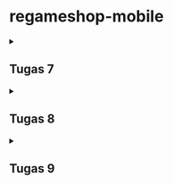 # regameshop-mobile

<details><summary><h2>Tugas 7</h2></summary>

### Membuat sebuah program Flutter baru dengan tema E-Commerce yang sesuai dengan tugas-tugas sebelumnya.
Generate proyek Flutter baru pada terminal dengan nama RegameshopLite
```flutter create RegameshopLite```

Pada RegameshopLite ubah main.dart menjadi berikut

```dart
import 'package:flutter/material.dart';
import 'package:regameshoplite/menu.dart';

void main() {
  runApp(const MyApp());
}

class MyApp extends StatelessWidget {
  const MyApp({super.key});

  // This widget is the root of your application.
  @override
  Widget build(BuildContext context) {
    return MaterialApp(
      title: 'Flutter Demo',
      theme: ThemeData(
        // This is the theme of your application.
        //
        // TRY THIS: Try running your application with "flutter run". You'll see
        // the application has a purple toolbar. Then, without quitting the app,
        // try changing the seedColor in the colorScheme below to Colors.green
        // and then invoke "hot reload" (save your changes or press the "hot
        // reload" button in a Flutter-supported IDE, or press "r" if you used
        // the command line to start the app).
        //
        // Notice that the counter didn't reset back to zero; the application
        // state is not lost during the reload. To reset the state, use hot
        // restart instead.
        //
        // This works for code too, not just values: Most code changes can be
        // tested with just a hot reload.
        colorScheme: ColorScheme.fromSwatch(
          primarySwatch: Colors.deepPurple,
        ).copyWith(secondary: Colors.deepPurple[400]),
        useMaterial3: true,
      ),
      home: MyHomePage(),
    );
  }
}

```

Lalu buatlah file baru bernama menu.dart dan isi dengan kode berikut

```dart
import 'package:flutter/material.dart';

class MyHomePage extends StatelessWidget {
  final String npm = '2306245005'; // NPM
  final String name = 'Bastian Adiputra Siregar'; // Nama
  final String className = 'PBP D'; // Kelas
  MyHomePage({super.key});

  final List<ItemHomepage> items = [
    ItemHomepage("Lihat Produk", Icons.shopping_cart, Colors.red),
    ItemHomepage("Tambah Produk", Icons.add, Colors.green),
    ItemHomepage("Logout", Icons.logout, Colors.blue),
  ];

  @override
  Widget build(BuildContext context) {
    return Scaffold(
      appBar: AppBar(
        title: const Text(
          'RegameshopLite',
          style: TextStyle(
            color: Colors.white,
            fontWeight: FontWeight.bold,
          ),
        ),
        backgroundColor: Theme.of(context).colorScheme.primary,
      ),
      body: Padding(
        padding: const EdgeInsets.all(16.0),
        child: Column(
          crossAxisAlignment: CrossAxisAlignment.center,
          children: [
            Row(
              mainAxisAlignment: MainAxisAlignment.spaceEvenly,
              children: [
                InfoCard(title: 'NPM', content: npm),
                InfoCard(title: 'Name', content: name),
                InfoCard(title: 'Class', content: className),
              ],
            ),
            const SizedBox(height: 16.0),
            Center(
              child: Column(
                children: [
                  const Padding(
                    padding: EdgeInsets.only(top: 16.0),
                    child: Text(
                      'Welcome to RegameshopLite',
                      style: TextStyle(
                        fontWeight: FontWeight.bold,
                        fontSize: 18.0,
                      ),
                    ),
                  ),
                  GridView.count(
                    primary: true,
                    padding: const EdgeInsets.all(20),
                    crossAxisSpacing: 10,
                    mainAxisSpacing: 10,
                    crossAxisCount: 3,
                    shrinkWrap: true,
                    children: items.map((ItemHomepage item) {
                      return ItemCard(item);
                    }).toList(),
                  ),
                ],
              ),
            ),
          ],
        ),
      ),
    );
  }
}

class InfoCard extends StatelessWidget {
  final String title;
  final String content;

  const InfoCard({super.key, required this.title, required this.content});

  @override
  Widget build(BuildContext context) {
    return Card(
      elevation: 2.0,
      child: Container(
        width: MediaQuery.of(context).size.width / 3.5,
        padding: const EdgeInsets.all(16.0),
        child: Column(
          children: [
            Text(
              title,
              style: const TextStyle(fontWeight: FontWeight.bold),
            ),
            const SizedBox(height: 8.0),
            Text(content),
          ],
        ),
      ),
    );
  }
}

class ItemHomepage {
  final String name;
  final IconData icon;
  final Color color;

  ItemHomepage(this.name, this.icon, this.color);
}

class ItemCard extends StatelessWidget {
  final ItemHomepage item;

  const ItemCard(this.item, {super.key});

  @override
  Widget build(BuildContext context) {
    return Material(
      color: item.color,
      borderRadius: BorderRadius.circular(12),
      child: InkWell(
        onTap: () {
          ScaffoldMessenger.of(context)
            ..hideCurrentSnackBar()
            ..showSnackBar(
              SnackBar(content: Text("Kamu telah menekan tombol ${item.name}!"))
            );
        },
        child: Container(
          padding: const EdgeInsets.all(8),
          child: Center(
            child: Column(
              mainAxisAlignment: MainAxisAlignment.center,
              children: [
                Icon(
                  item.icon,
                  color: Colors.white,
                  size: 30.0,
                ),
                const Padding(padding: EdgeInsets.all(3)),
                Text(
                  item.name,
                  textAlign: TextAlign.center,
                  style: const TextStyle(color: Colors.white),
                ),
              ],
            ),
          ),
        ),
      ),
    );
  }
}
```

Unutk menjalankan flutter dilokal chrome tulislah code berikut dalam terminal
```
flutter run -d chrome
```

Lalukakn git init dan git remote add origin

### Jelaskan apa yang dimaksud dengan stateless widget dan stateful widget, dan jelaskan perbedaan dari keduanya.

## Stateful Widget
Stateful Widget adalah widget yang memiliki state atau keadaan yang dapat berubah-ubah seiring waktu. Stateful Widget cocok untuk menampilkan elemen UI yang dinamis, yang mungkin berubah berdasarkan interaksi pengguna atau kejadian tertentu dalam aplikasi.

## Stateless Widget
Stateless Widget adalah widget yang tidak memiliki state (keadaan) yang dapat berubah setelah widget tersebut pertama kali dibuat. Stateless Widget bersifat immutable—artinya, setelah widget ini dibuat, nilai dan tampilannya tidak akan berubah.

Secara singkat, gunakan Stateless Widget untuk UI yang tidak berubah, dan Stateful Widget untuk UI yang perlu merespons interaksi atau perubahan data.

### Sebutkan widget apa saja yang kamu gunakan pada proyek ini dan jelaskan fungsinya.

* Scaffold: Menyediakan struktur utama halaman aplikasi, termasuk bar atas, konten body, dan tombol aksi.
* AppBar: Menampilkan bar judul di bagian atas halaman, di sini menampilkan "RegameshopLite."
* Padding: Memberikan ruang di sekitar widget untuk tata letak yang lebih nyaman.
* Column: Menata widget secara vertikal dalam sebuah kolom.
* Row: Menata widget secara horizontal dalam satu baris.
* InfoCard (Widget Kustom): Menampilkan informasi seperti NPM, Nama, dan Kelas dalam sebuah kartu yang diatur.
* Card: Membuat kartu dengan efek bayangan untuk tampilan yang lebih rapi.
* Text: Menampilkan teks seperti judul, nama, atau deskripsi.
* GridView.count: Menyusun widget dalam bentuk grid dengan jumlah kolom yang ditentukan.
* ItemCard (Widget Kustom): Menampilkan ikon dan nama item dalam kartu di grid.
* Material: Memberikan efek desain material pada elemen, seperti warna latar dan efek sentuhan.
* InkWell: Menambahkan efek sentuhan (ripple effect) ketika widget ditekan.
* Icon: Menampilkan ikon dari pustaka ikon Flutter.
* SnackBar: Menampilkan pesan sementara di bagian bawah layar sebagai notifikasi.
* ScaffoldMessenger: Digunakan untuk menampilkan SnackBar atau pesan dalam konteks Scaffold.

### Apa fungsi dari setState()? Jelaskan variabel apa saja yang dapat terdampak dengan fungsi tersebut.

Fungsi setState() digunakan pada widget yang stateful untuk memperbarui tampilan saat ada perubahan data. Ketika setState() dipanggil, Flutter akan menandai bagian tertentu dari widget tree yang perlu dirender ulang, kemudian memperbarui UI sesuai dengan nilai terbaru.

Hanya variabel yang terkait dengan data dinamis dalam sebuah stateful widget yang akan terdampak ketika setState() dipanggil. Variabel ini biasanya dideklarasikan dalam State dari widget tersebut

### Jelaskan perbedaan antara const dengan final.

## fonst
* const digunakan untuk nilai yang tetap konstan pada waktu kompilasi. Ini berarti nilai tersebut harus sudah diketahui dan tetap saat aplikasi dikompilasi.
* const tidak dapat berubah, dan biasanya digunakan untuk objek yang tidak akan pernah berubah.
* Dengan const, Flutter bisa mengoptimalkan kinerja dengan menghindari alokasi ulang objek dalam UI, karena objek-objek ini tidak akan berubah sepanjang waktu.

## final
* final digunakan untuk variabel yang nilainya hanya dapat ditetapkan satu kali, tetapi nilainya mungkin hanya diketahui pada waktu runtime, bukan kompilasi.
* final bisa digunakan untuk objek atau variabel yang nilainya belum tentu diketahui sebelum aplikasi berjalan.
* Meskipun nilainya tidak dapat diubah setelah ditetapkan, final tidak memerlukan nilai yang sudah diketahui pada waktu kompilasi.

</details>

<details><summary><h2>Tugas 8</h2></summary>

### Apa kegunaan const di Flutter? Jelaskan apa keuntungan ketika menggunakan const pada kode Flutter. Kapan sebaiknya kita menggunakan const, dan kapan sebaiknya tidak digunakan?
Di Flutter, const digunakan untuk membuat widget atau nilai yang tidak akan berubah. Dengan menggunakan const, Flutter bisa lebih efisien karena widget tersebut hanya akan dibuat sekali dan bisa digunakan ulang tanpa membuat objek baru setiap kali aplikasi di-rebuild.

### Jelaskan dan bandingkan penggunaan Column dan Row pada Flutter. Berikan contoh implementasi dari masing-masing layout widget ini!
Di Flutter, Column dan Row adalah widget untuk menyusun elemen secara berurutan: Column menyusun elemen dari atas ke bawah (vertikal), sedangkan Row menyusun elemen dari kiri ke kanan (horizontal). Keduanya memiliki properti seperti mainAxisAlignment untuk mengatur posisi elemen di arah utama (vertikal pada Column dan horizontal pada Row) serta crossAxisAlignment untuk posisi elemen di arah lain. Column biasanya digunakan untuk menampilkan item seperti daftar atau paragraf yang perlu tampil secara vertikal, sementara Row cocok untuk elemen yang sejajar di satu baris seperti ikon atau tombol. 

Contoh Column
```
Column(
  mainAxisAlignment: MainAxisAlignment.center,
  crossAxisAlignment: CrossAxisAlignment.start,
  children: [
    Text("Item 1"),
    Text("Item 2"),
    Text("Item 3"),
  ],
)
```

```
Contoh Row
Row(
  mainAxisAlignment: MainAxisAlignment.spaceAround,
  crossAxisAlignment: CrossAxisAlignment.center,
  children: [
    Icon(Icons.home),
    Icon(Icons.star),
    Icon(Icons.settings),
  ],
)
```

### Sebutkan apa saja elemen input yang kamu gunakan pada halaman form yang kamu buat pada tugas kali ini. Apakah terdapat elemen input Flutter lain yang tidak kamu gunakan pada tugas ini? Jelaskan!
saya menggunakan beberapa elemen input utama dari Flutter, yaitu TextFormField untuk memasukkan data seperti nama produk (_name), deskripsi produk (_description), dan jumlah produk (_amount).

### Bagaimana cara kamu mengatur tema (theme) dalam aplikasi Flutter agar aplikasi yang dibuat konsisten? Apakah kamu mengimplementasikan tema pada aplikasi yang kamu buat?
Dalam aplikasi Flutter, tema diatur dengan menggunakan properti theme pada widget MaterialApp. Untuk menciptakan konsistensi tampilan, kita bisa mendefinisikan warna utama, skema warna, serta gaya teks (seperti font dan ukuran) di dalam ThemeData. Dengan begitu, elemen-elemen di aplikasi akan mengikuti aturan yang sama, sehingga tampilannya menjadi konsisten di seluruh aplikasi.

###  Bagaimana cara kamu menangani navigasi dalam aplikasi dengan banyak halaman pada Flutter?
Dalam Flutter, navigasi antar halaman diatur menggunakan Navigator, yang memungkinkan kita untuk berpindah antar layar (atau widget halaman) menggunakan metode seperti push, pop, dan pushReplacement. Untuk aplikasi dengan banyak halaman, setiap kali kita ingin membuka halaman baru, kita dapat menggunakan Navigator.push untuk menambah halaman ke tumpukan (stack) navigasi, sehingga halaman sebelumnya tetap ada di latar belakang. Sebaliknya, Navigator.pop digunakan untuk kembali ke halaman sebelumnya dengan menghapus halaman terkini dari tumpukan.

</details>

<details><summary><h2>Tugas 9</h2></summary>

### Jelaskan bagaimana cara kamu mengimplementasikan checklist di atas secara step-by-step! (bukan hanya sekadar mengikuti tutorial).

Jalankan perintah pip install django-cors-headers

ambahkan corsheaders ke INSTALLED_APPS pada main project settings.py aplikasi Django kamu.

Tambahkan corsheaders.middleware.CorsMiddleware ke MIDDLEWARE pada main project settings.py aplikasi Django kamu.

Tambahkan beberapa variabel berikut ini pada main project settings.py aplikasi Django kamu.

```CORS_ALLOW_ALL_ORIGINS = True
CORS_ALLOW_CREDENTIALS = True
CSRF_COOKIE_SECURE = True
SESSION_COOKIE_SECURE = True
CSRF_COOKIE_SAMESITE = 'None'
SESSION_COOKIE_SAMESITE = 'None'
```

Buatlah django-app bernama authentication pada project Django yang telah kamu buat sebelumnya.

Tambahkan authentication ke INSTALLED_APPS pada main project settings.py aplikasi Django kamu.

ubah authentication/views,py menjadi berikut

```py
from django.contrib.auth import authenticate, login as auth_login
from django.http import JsonResponse
from django.views.decorators.csrf import csrf_exempt
from django.contrib.auth.models import User
from django.contrib.auth import logout as auth_logout
import json

@csrf_exempt
def login(request):
    username = request.POST['username']
    password = request.POST['password']
    user = authenticate(username=username, password=password)
    if user is not None:
        if user.is_active:
            auth_login(request, user)
            # Status login sukses.
            return JsonResponse({
                "username": user.username,
                "status": True,
                "message": "Login sukses!"
                # Tambahkan data lainnya jika ingin mengirim data ke Flutter.
            }, status=200)
        else:
            return JsonResponse({
                "status": False,
                "message": "Login gagal, akun dinonaktifkan."
            }, status=401)

    else:
        return JsonResponse({
            "status": False,
            "message": "Login gagal, periksa kembali email atau kata sandi."
        }, status=401)

@csrf_exempt
def register(request):
    if request.method == 'POST':
        data = json.loads(request.body)
        username = data['username']
        password1 = data['password1']
        password2 = data['password2']

        # Check if the passwords match
        if password1 != password2:
            return JsonResponse({
                "status": False,
                "message": "Passwords do not match."
            }, status=400)
        
        # Check if the username is already taken
        if User.objects.filter(username=username).exists():
            return JsonResponse({
                "status": False,
                "message": "Username already exists."
            }, status=400)
        
        # Create the new user
        user = User.objects.create_user(username=username, password=password1)
        user.save()
        
        return JsonResponse({
            "username": user.username,
            "status": 'success',
            "message": "User created successfully!"
        }, status=200)
    
    else:
        return JsonResponse({
            "status": False,
            "message": "Invalid request method."
        }, status=400)

@csrf_exempt
def logout(request):
    username = request.user.username

    try:
        auth_logout(request)
        return JsonResponse({
            "username": username,
            "status": True,
            "message": "Logout berhasil!"
        }, status=200)
    except:
        return JsonResponse({
        "status": False,
        "message": "Logout gagal."
        }, status=401)
```
dan route dalam authentication/urls.py

ubah tambah view pada main/views.py
```py
@csrf_exempt
def create_product_flutter(request):
    if request.method == 'POST':

        data = json.loads(request.body)
        new_product = ProductEntry.objects.create(
            user=request.user,
            name=data["name"],
            description=data["description"],
            price=int(data["price"]),
            quantity=int(data["quantity"])
        )

        new_product.save()

        return JsonResponse({"status": "success"}, status=200)
    else:
        return JsonResponse({"status": "error"}, status=401)
```

pada regameshoplite buatlah folder baru 'lib/models' dan tambahkan file product_entry.dart lalu isi dengan kode berikut
```
// To parse this JSON data, do
//
//     final productEntry = productEntryFromJson(jsonString);

import 'dart:convert';

List<ProductEntry> productEntryFromJson(String str) => List<ProductEntry>.from(json.decode(str).map((x) => ProductEntry.fromJson(x)));

String productEntryToJson(List<ProductEntry> data) => json.encode(List<dynamic>.from(data.map((x) => x.toJson())));

class ProductEntry {
    String model;
    String pk;
    Fields fields;

    ProductEntry({
        required this.model,
        required this.pk,
        required this.fields,
    });

    factory ProductEntry.fromJson(Map<String, dynamic> json) => ProductEntry(
        model: json["model"],
        pk: json["pk"],
        fields: Fields.fromJson(json["fields"]),
    );

    Map<String, dynamic> toJson() => {
        "model": model,
        "pk": pk,
        "fields": fields.toJson(),
    };
}

class Fields {
    int user;
    String name;
    String description;
    int price;
    int quantity;

    Fields({
        required this.user,
        required this.name,
        required this.description,
        required this.price,
        required this.quantity,
    });

    factory Fields.fromJson(Map<String, dynamic> json) => Fields(
        user: json["user"],
        name: json["name"],
        description: json["description"],
        price: json["price"],
        quantity: json["quantity"],
    );

    Map<String, dynamic> toJson() => {
        "user": user,
        "name": name,
        "description": description,
        "price": price,
        "quantity": quantity,
    };
}
```

pada screens tambahkan register.dart, login.dart, list_productentry.dart dan detail_productentry.dart dan pada widget tambahkan product_card.dart lalu isi dengan kode berikut
register.dart 
```
import 'dart:convert';
import 'package:flutter/material.dart';
import 'package:regameshoplite/screens/login.dart';
import 'package:pbp_django_auth/pbp_django_auth.dart';
import 'package:provider/provider.dart';

class RegisterPage extends StatefulWidget {
  const RegisterPage({super.key});

  @override
  State<RegisterPage> createState() => _RegisterPageState();
}

class _RegisterPageState extends State<RegisterPage> {
  final _usernameController = TextEditingController();
  final _passwordController = TextEditingController();
  final _confirmPasswordController = TextEditingController();

  @override
  Widget build(BuildContext context) {
    final request = context.watch<CookieRequest>();
    return Scaffold(
      appBar: AppBar(
        title: const Text('Register'),
        leading: IconButton(
          icon: const Icon(Icons.arrow_back),
          onPressed: () {
            Navigator.pop(context);
          },
        ),
      ),
      body: Center(
        child: SingleChildScrollView(
          padding: const EdgeInsets.all(16.0),
          child: Card(
            elevation: 8,
            shape: RoundedRectangleBorder(
              borderRadius: BorderRadius.circular(12.0),
            ),
            child: Padding(
              padding: const EdgeInsets.all(20.0),
              child: Column(
                mainAxisSize: MainAxisSize.min,
                children: <Widget>[
                  const Text(
                    'Register',
                    style: TextStyle(
                      fontSize: 24.0,
                      fontWeight: FontWeight.bold,
                    ),
                  ),
                  const SizedBox(height: 30.0),
                  TextFormField(
                    controller: _usernameController,
                    decoration: const InputDecoration(
                      labelText: 'Username',
                      hintText: 'Enter your username',
                      border: OutlineInputBorder(
                        borderRadius: BorderRadius.all(Radius.circular(12.0)),
                      ),
                      contentPadding:
                          EdgeInsets.symmetric(horizontal: 12.0, vertical: 8.0),
                    ),
                    validator: (value) {
                      if (value == null || value.isEmpty) {
                        return 'Please enter your username';
                      }
                      return null;
                    },
                  ),
                  const SizedBox(height: 12.0),
                  TextFormField(
                    controller: _passwordController,
                    decoration: const InputDecoration(
                      labelText: 'Password',
                      hintText: 'Enter your password',
                      border: OutlineInputBorder(
                        borderRadius: BorderRadius.all(Radius.circular(12.0)),
                      ),
                      contentPadding:
                          EdgeInsets.symmetric(horizontal: 12.0, vertical: 8.0),
                    ),
                    obscureText: true,
                    validator: (value) {
                      if (value == null || value.isEmpty) {
                        return 'Please enter your password';
                      }
                      return null;
                    },
                  ),
                  const SizedBox(height: 12.0),
                  TextFormField(
                    controller: _confirmPasswordController,
                    decoration: const InputDecoration(
                      labelText: 'Confirm Password',
                      hintText: 'Confirm your password',
                      border: OutlineInputBorder(
                        borderRadius: BorderRadius.all(Radius.circular(12.0)),
                      ),
                      contentPadding:
                          EdgeInsets.symmetric(horizontal: 12.0, vertical: 8.0),
                    ),
                    obscureText: true,
                    validator: (value) {
                      if (value == null || value.isEmpty) {
                        return 'Please confirm your password';
                      }
                      return null;
                    },
                  ),
                  const SizedBox(height: 24.0),
                  ElevatedButton(
                    onPressed: () async {
                      String username = _usernameController.text;
                      String password1 = _passwordController.text;
                      String password2 = _confirmPasswordController.text;

                      // Cek kredensial
                      // TODO: Ganti URL dan jangan lupa tambahkan trailing slash (/) di akhir URL!
                      // Untuk menyambungkan Android emulator dengan Django pada localhost,
                      // gunakan URL http://10.0.2.2/
                      final response = await request.postJson(
                          "http://127.0.0.1:8000/auth/register/",
                          jsonEncode({
                            "username": username,
                            "password1": password1,
                            "password2": password2,
                          }));
                      if (context.mounted) {
                        if (response['status'] == 'success') {
                          ScaffoldMessenger.of(context).showSnackBar(
                            const SnackBar(
                              content: Text('Successfully registered!'),
                            ),
                          );
                          Navigator.pushReplacement(
                            context,
                            MaterialPageRoute(
                                builder: (context) => const LoginPage()),
                          );
                        } else {
                          ScaffoldMessenger.of(context).showSnackBar(
                            const SnackBar(
                              content: Text('Failed to register!'),
                            ),
                          );
                        }
                      }
                    },
                    style: ElevatedButton.styleFrom(
                      foregroundColor: Colors.white,
                      minimumSize: const Size(double.infinity, 50),
                      backgroundColor: Theme.of(context).colorScheme.primary,
                      padding: const EdgeInsets.symmetric(vertical: 16.0),
                    ),
                    child: const Text('Register'),
                  ),
                ],
              ),
            ),
          ),
        ),
      ),
    );
  }
}
```

login.dart
```
import 'package:regameshoplite/screens/menu.dart';
import 'package:flutter/material.dart';
import 'package:pbp_django_auth/pbp_django_auth.dart';
import 'package:provider/provider.dart';
import 'package:regameshoplite/screens/register.dart';
// TODO: Import halaman RegisterPage jika sudah dibuat

void main() {
  runApp(const LoginApp());
}

class LoginApp extends StatelessWidget {
  const LoginApp({super.key});

  @override
  Widget build(BuildContext context) {
    return MaterialApp(
      title: 'Login',
      theme: ThemeData(
        useMaterial3: true,
        colorScheme: ColorScheme.fromSwatch(
          primarySwatch: Colors.deepPurple,
        ).copyWith(secondary: Colors.deepPurple[400]),
      ),
      home: const LoginPage(),
    );
  }
}

class LoginPage extends StatefulWidget {
  const LoginPage({super.key});

  @override
  State<LoginPage> createState() => _LoginPageState();
}

class _LoginPageState extends State<LoginPage> {
  final TextEditingController _usernameController = TextEditingController();
  final TextEditingController _passwordController = TextEditingController();

  @override
  Widget build(BuildContext context) {
    final request = context.watch<CookieRequest>();

    return Scaffold(
      appBar: AppBar(
        title: const Text('Login'),
      ),
      body: Center(
        child: SingleChildScrollView(
          padding: const EdgeInsets.all(16.0),
          child: Card(
            elevation: 8,
            shape: RoundedRectangleBorder(
              borderRadius: BorderRadius.circular(12.0),
            ),
            child: Padding(
              padding: const EdgeInsets.all(20.0),
              child: Column(
                mainAxisSize: MainAxisSize.min,
                children: [
                  const Text(
                    'Login',
                    style: TextStyle(
                      fontSize: 24.0,
                      fontWeight: FontWeight.bold,
                    ),
                  ),
                  const SizedBox(height: 30.0),
                  TextField(
                    controller: _usernameController,
                    decoration: const InputDecoration(
                      labelText: 'Username',
                      hintText: 'Enter your username',
                      border: OutlineInputBorder(
                        borderRadius: BorderRadius.all(Radius.circular(12.0)),
                      ),
                      contentPadding:
                          EdgeInsets.symmetric(horizontal: 12.0, vertical: 8.0),
                    ),
                  ),
                  const SizedBox(height: 12.0),
                  TextField(
                    controller: _passwordController,
                    decoration: const InputDecoration(
                      labelText: 'Password',
                      hintText: 'Enter your password',
                      border: OutlineInputBorder(
                        borderRadius: BorderRadius.all(Radius.circular(12.0)),
                      ),
                      contentPadding:
                          EdgeInsets.symmetric(horizontal: 12.0, vertical: 8.0),
                    ),
                    obscureText: true,
                  ),
                  const SizedBox(height: 24.0),
                  ElevatedButton(
                    onPressed: () async {
                      String username = _usernameController.text;
                      String password = _passwordController.text;

                      // Cek kredensial
                      // TODO: Ganti URL dan jangan lupa tambahkan trailing slash (/) di akhir URL!
                      // Untuk menyambungkan Android emulator dengan Django pada localhost,
                      // gunakan URL http://10.0.2.2/
                      final response = await request
                          .login("http://127.0.0.1:8000/auth/login/", {
                        'username': username,
                        'password': password,
                      });

                      if (request.loggedIn) {
                        String message = response['message'];
                        String uname = response['username'];
                        if (context.mounted) {
                          Navigator.pushReplacement(
                            context,
                            MaterialPageRoute(
                                builder: (context) => MyHomePage()),
                          );
                          ScaffoldMessenger.of(context)
                            ..hideCurrentSnackBar()
                            ..showSnackBar(
                              SnackBar(
                                  content:
                                      Text("$message Selamat datang, $uname.")),
                            );
                        }
                      } else {
                        if (context.mounted) {
                          showDialog(
                            context: context,
                            builder: (context) => AlertDialog(
                              title: const Text('Login Gagal'),
                              content: Text(response['message']),
                              actions: [
                                TextButton(
                                  child: const Text('OK'),
                                  onPressed: () {
                                    Navigator.pop(context);
                                  },
                                ),
                              ],
                            ),
                          );
                        }
                      }
                    },
                    style: ElevatedButton.styleFrom(
                      foregroundColor: Colors.white,
                      minimumSize: const Size(double.infinity, 50),
                      backgroundColor: Theme.of(context).colorScheme.primary,
                      padding: const EdgeInsets.symmetric(vertical: 16.0),
                    ),
                    child: const Text('Login'),
                  ),
                  const SizedBox(height: 36.0),
                  GestureDetector(
                    onTap: () {
                      Navigator.push(
                        context,
                        MaterialPageRoute(
                            builder: (context) => const RegisterPage()),
                      );
                    },
                    child: Text(
                      'Don\'t have an account? Register',
                      style: TextStyle(
                        color: Theme.of(context).colorScheme.primary,
                        fontSize: 16.0,
                      ),
                    ),
                  ),
                ],
              ),
            ),
          ),
        ),
      ),
    );
  }
}
```

list_productentry.dart
```
import 'package:flutter/material.dart';
import 'package:pbp_django_auth/pbp_django_auth.dart';
import 'package:provider/provider.dart';
import 'package:regameshoplite/models/product_entry.dart';
import 'package:regameshoplite/screens/detail_productentry.dart';
import 'package:regameshoplite/widgets/left_drawer.dart'; 

class ProductEntryPage extends StatefulWidget {
  const ProductEntryPage({super.key});

  @override
  State<ProductEntryPage> createState() => _ProductEntryPageState();
}

class _ProductEntryPageState extends State<ProductEntryPage> {
  Future<List<ProductEntry>> fetchProduct(CookieRequest request) async {
    final response = await request.get('http://127.0.0.1:8000/json/');
    var data = response;

    List<ProductEntry> listProduct = [];
    for (var d in data) {
      if (d != null) {
        listProduct.add(ProductEntry.fromJson(d));
      }
    }
    return listProduct;
  }

  @override
  Widget build(BuildContext context) {
    final request = context.watch<CookieRequest>();
    return Scaffold(
      appBar: AppBar(
        title: const Text('Product Entry List'),
      ),
      drawer: const LeftDrawer(),
      body: FutureBuilder(
        future: fetchProduct(request),
        builder: (context, AsyncSnapshot snapshot) {
          if (snapshot.data == null) {
            return const Center(child: CircularProgressIndicator());
          } else if (!snapshot.hasData) {
            return const Column(
              children: [
                Text(
                  'Belum ada data product pada mental health tracker.',
                  style: TextStyle(fontSize: 20, color: Color(0xff59A5D8)),
                ),
                SizedBox(height: 8),
              ],
            );
          } else {
            return ListView.builder(
              itemCount: snapshot.data!.length,
              itemBuilder: (_, index) {
                var product = snapshot.data![index];
                return GestureDetector(
                  onTap: () {
                    Navigator.push(
                      context,
                      MaterialPageRoute(
                        builder: (context) => ProductDetailPage(product: product),
                      ),
                    );
                  },
                  child: Container(
                    margin: const EdgeInsets.symmetric(horizontal: 16, vertical: 12),
                    padding: const EdgeInsets.all(20.0),
                    decoration: BoxDecoration(
                      border: Border.all(color: Colors.grey),
                      borderRadius: BorderRadius.circular(8.0),
                    ),
                    child: Column(
                      mainAxisAlignment: MainAxisAlignment.start,
                      crossAxisAlignment: CrossAxisAlignment.start,
                      children: [
                        Text(
                          product.fields.name,
                          style: const TextStyle(
                            fontSize: 18.0,
                            fontWeight: FontWeight.bold,
                          ),
                        ),
                        const SizedBox(height: 10),
                        Text(product.fields.description),
                      ],
                    ),
                  ),
                );
              },
            );
          }
        },
      ),
    );
  }
}
```

detail_productentry.dart
```
import 'package:flutter/material.dart';
import 'package:regameshoplite/models/product_entry.dart';

class ProductDetailPage extends StatelessWidget {
  final ProductEntry product;

  const ProductDetailPage({Key? key, required this.product}) : super(key: key);

  @override
  Widget build(BuildContext context) {
    return Scaffold(
      appBar: AppBar(
        title: Text(product.fields.name),
      ),
      body: Padding(
        padding: const EdgeInsets.all(16.0),
        child: Column(
          crossAxisAlignment: CrossAxisAlignment.start,
          children: [
            Text(
              "Name: ${product.fields.name}",
              style: const TextStyle(fontSize: 20, fontWeight: FontWeight.bold),
            ),
            const SizedBox(height: 10),
            Text("Description: ${product.fields.description}"),
            const SizedBox(height: 10),
            Text("Price: \$${product.fields.price}"),
            const SizedBox(height: 10),
            Text("Quantity: ${product.fields.quantity}"),
            const SizedBox(height: 20),
            ElevatedButton(
              onPressed: () {
                Navigator.pop(context); // Go back to the previous page
              },
              child: const Text('Back to List'),
            ),
          ],
        ),
      ),
    );
  }
}
```

product_card.dart
```
import 'package:flutter/material.dart';
import 'package:pbp_django_auth/pbp_django_auth.dart';
import 'package:provider/provider.dart';
import 'package:regameshoplite/screens/list_productentry.dart';
import 'package:regameshoplite/screens/login.dart';
import 'package:regameshoplite/screens/productentry_form.dart';

class ItemHomepage {
  final String name;
  final IconData icon;
  final Color color;

  ItemHomepage(this.name, this.icon, this.color);
}

class ItemCard extends StatelessWidget {
  final ItemHomepage item;

  const ItemCard(this.item, {super.key});

  @override
  Widget build(BuildContext context) {
    final request = context.watch<CookieRequest>();
    return Material(
      color: item.color,
      borderRadius: BorderRadius.circular(12),
      child: InkWell(
        onTap: () async {
          ScaffoldMessenger.of(context)
            ..hideCurrentSnackBar()
            ..showSnackBar(
              SnackBar(content: Text("Kamu telah menekan tombol ${item.name}!"))
            );
          if (item.name == "Tambah Product") {
            Navigator.push(
              context,
              MaterialPageRoute(
                builder: (context) => const ProductEntryFormPage(),
              ),
            );
          }
          else if (item.name == "Lihat Product") {
            Navigator.push(context,
                MaterialPageRoute(
                    builder: (context) => const ProductEntryPage()
                ),
            );
          }
          else if (item.name == "Logout") {
            final response = await request.logout(
                // TODO: Ganti URL dan jangan lupa tambahkan trailing slash (/) di akhir URL!
                "http://127.0.0.1:8000/auth/logout/");
            String message = response["message"];
            if (context.mounted) {
                if (response['status']) {
                    String uname = response["username"];
                    ScaffoldMessenger.of(context).showSnackBar(SnackBar(
                        content: Text("$message Sampai jumpa, $uname."),
                    ));
                    Navigator.pushReplacement(
                        context,
                        MaterialPageRoute(builder: (context) => const LoginPage()),
                    );
                } else {
                    ScaffoldMessenger.of(context).showSnackBar(
                        SnackBar(
                            content: Text(message),
                        ),
                    );
                }
            }
          }
        },
        child: Container(
          padding: const EdgeInsets.all(8),
          child: Center(
            child: Column(
              mainAxisAlignment: MainAxisAlignment.center,
              children: [
                Icon(
                  item.icon,
                  color: Colors.white,
                  size: 30.0,
                ),
                const Padding(padding: EdgeInsets.all(3)),
                Text(
                  item.name,
                  textAlign: TextAlign.center,
                  style: const TextStyle(color: Colors.white),
                ),
              ],
            ),
          ),
        ),
      ),
    );
  }
}
```

lalu ubah menu.dart, left_drawer.dart dan main.dart seperti berikut

menu.dart
```
import 'package:flutter/material.dart';
import 'package:regameshoplite/widgets/left_drawer.dart';
import 'package:regameshoplite/widgets/product_card.dart';

class MyHomePage extends StatelessWidget {
  final String npm = '2306245005'; // NPM
  final String name = 'Bastian Adiputra Siregar'; // Nama
  final String className = 'PBP D'; // Kelas
  MyHomePage({super.key});

  final List<ItemHomepage> items = [
    ItemHomepage("Lihat Product", Icons.shopping_cart, Colors.red),
    ItemHomepage("Tambah Product", Icons.add, Colors.green),
    ItemHomepage("Logout", Icons.logout, Colors.blue),
  ];

  @override
  Widget build(BuildContext context) {
    return Scaffold(
      appBar: AppBar(
        title: const Text(
          'RegameshopLite',
          style: TextStyle(
            color: Colors.white,
            fontWeight: FontWeight.bold,
          ),
        ),
        backgroundColor: Theme.of(context).colorScheme.primary,
        iconTheme: const IconThemeData(color: Colors.white),
      ),
      drawer: const LeftDrawer(),
      body: Padding(
        padding: const EdgeInsets.all(16.0),
        child: Column(
          crossAxisAlignment: CrossAxisAlignment.center,
          children: [
            Row(
              mainAxisAlignment: MainAxisAlignment.spaceEvenly,
              children: [
                InfoCard(title: 'NPM', content: npm),
                InfoCard(title: 'Name', content: name),
                InfoCard(title: 'Class', content: className),
              ],
            ),
            const SizedBox(height: 16.0),
            Center(
              child: Column(
                children: [
                  const Padding(
                    padding: EdgeInsets.only(top: 16.0),
                    child: Text(
                      'Welcome to RegameshopLite',
                      style: TextStyle(
                        fontWeight: FontWeight.bold,
                        fontSize: 18.0,
                      ),
                    ),
                  ),
                  GridView.count(
                    primary: true,
                    padding: const EdgeInsets.all(20),
                    crossAxisSpacing: 10,
                    mainAxisSpacing: 10,
                    crossAxisCount: 3,
                    shrinkWrap: true,
                    children: items.map((ItemHomepage item) {
                      return ItemCard(item);
                    }).toList(),
                  ),
                ],
              ),
            ),
          ],
        ),
      ),
    );
  }
}

class InfoCard extends StatelessWidget {
  final String title;
  final String content;

  const InfoCard({super.key, required this.title, required this.content});

  @override
  Widget build(BuildContext context) {
    return Card(
      elevation: 2.0,
      child: Container(
        width: MediaQuery.of(context).size.width / 3.5,
        padding: const EdgeInsets.all(16.0),
        child: Column(
          children: [
            Text(
              title,
              style: const TextStyle(fontWeight: FontWeight.bold),
            ),
            const SizedBox(height: 8.0),
            Text(content),
          ],
        ),
      ),
    );
  }
}
```

left_drawer.dart
```
import 'package:flutter/material.dart';
import 'package:regameshoplite/screens/list_productentry.dart';
import 'package:regameshoplite/screens/menu.dart';
import 'package:regameshoplite/screens/productentry_form.dart';

class LeftDrawer extends StatelessWidget {
  const LeftDrawer({super.key});

  @override
  Widget build(BuildContext context) {
    return Drawer(
      child: ListView(
        children: [
          DrawerHeader(
            decoration: BoxDecoration(
              color: Theme.of(context).colorScheme.primary,
            ),
            child: const Column(
              children: [
                Text(
                  'Mental Health Tracker',
                  textAlign: TextAlign.center,
                  style: TextStyle(
                    fontSize: 24,
                    fontWeight: FontWeight.bold,
                    color: Colors.white,
                  ),
                ),
                Padding(padding: EdgeInsets.all(8)),
                Text(
                  "Ayo jaga kesehatan mentalmu setiap hari disini!",
                  textAlign: TextAlign.center,
                  style: TextStyle(
                    fontSize: 15,
                    fontWeight: FontWeight.normal,
                    color: Colors.white,
                  ),
                ),
              ],
            ),
          ),
          ListTile(
            leading: const Icon(Icons.home_outlined),
            title: const Text('Halaman Utama'),
            onTap: () {
              Navigator.pushReplacement(
                  context,
                  MaterialPageRoute(
                    builder: (context) => MyHomePage(),
                  ));
            },
          ),
          ListTile(
            leading: const Icon(Icons.videogame_asset),
            title: const Text('Tambah Product'),
            onTap: () {
              Navigator.pushReplacement(
                context,
                MaterialPageRoute(
                  builder: (context) => const ProductEntryFormPage(),
                ),
              );
            },
          ),
          ListTile(
            leading: const Icon(Icons.add_reaction_rounded),
            title: const Text('Daftar Product'),
            onTap: () {
                // Route menu ke halaman product
                Navigator.push(
                    context,
                    MaterialPageRoute(builder: (context) => const ProductEntryPage()),
                );
            },
          ),
        ],
      ),
    );
  }
}
```

main.dart
```
import 'package:flutter/material.dart';
import 'package:regameshoplite/screens/login.dart';
import 'package:pbp_django_auth/pbp_django_auth.dart';
import 'package:provider/provider.dart';

void main() {
  runApp(const MyApp());
}

class MyApp extends StatelessWidget {
  const MyApp({super.key});

  @override
  Widget build(BuildContext context) {
    return Provider(
      create: (_) {
        CookieRequest request = CookieRequest();
        return request;
      },
      child: MaterialApp(
        title: 'Mental Health Tracker',
        theme: ThemeData(
          useMaterial3: true,
          colorScheme: ColorScheme.fromSwatch(
            primarySwatch: Colors.deepPurple,
          ).copyWith(secondary: Colors.deepPurple[400]),
        ),
        home: const LoginPage(),
      ),
    );
  }
}
```

lalu akhiri dengan menjalankan command berikut pada terminal

```
flutter pub add provider
flutter pub add pbp_django_auth
flutter pub add http
```

### Jelaskan mengapa kita perlu membuat model untuk melakukan pengambilan ataupun pengiriman data JSON? Apakah akan terjadi error jika kita tidak membuat model terlebih dahulu?

Model diperlukan untuk merepresentasikan struktur data JSON secara terorganisir dalam aplikasi. Dengan model, kita dapat mengonversi data JSON ke dalam objek Dart sehingga memudahkan manipulasi data, validasi, dan akses atribut secara langsung melalui properti objek.

Jika model tidak dibuat, pengolahan data akan menjadi lebih kompleks karena data harus diakses melalui map atau decoding manual setiap saat. Ini meningkatkan risiko kesalahan, terutama ketika bekerja dengan data JSON yang besar atau kompleks.

Error mungkin tidak terjadi secara langsung, tetapi akan ada kemungkinan besar kesalahan dalam penanganan atribut yang tidak sesuai dengan struktur JSON.

### Jelaskan fungsi dari library http yang sudah kamu implementasikan pada tugas ini

Library http digunakan untuk memfasilitasi komunikasi antara aplikasi Flutter dan server backend. Beberapa fungsi utamanya adalah:

GET: Mengambil data dari server dalam format JSON atau lainnya.
POST: Mengirimkan data ke server, misalnya untuk autentikasi atau pengisian formulir.
Error Handling: Menangani kesalahan seperti koneksi gagal atau respons server tidak valid.
Dalam tugas ini, http digunakan untuk mengambil daftar produk dari server Django dan menampilkannya di aplikasi Flutter.

### Jelaskan fungsi dari CookieRequest dan jelaskan mengapa instance CookieRequest perlu untuk dibagikan ke semua komponen di aplikasi Flutter.

CookieRequest adalah bagian dari library pbp_django_auth yang digunakan untuk melakukan autentikasi berbasis sesi. Fungsi utama CookieRequest:

Menyimpan sesi pengguna secara otomatis menggunakan cookie.
Mempermudah pengiriman permintaan autentikasi seperti login dan logout.
Mengelola status autentikasi sehingga pengguna tidak perlu login ulang selama sesi masih berlaku.
Instance CookieRequest perlu dibagikan ke semua komponen Flutter agar:

Semua widget memiliki akses ke status sesi pengguna.
Data pengguna tetap konsisten di seluruh aplikasi.
Memastikan setiap permintaan ke server menyertakan cookie autentikasi.

### Jelaskan mekanisme pengiriman data mulai dari input hingga dapat ditampilkan pada Flutter.

Berikut adalah mekanisme pengiriman data dari input hingga ditampilkan di Flutter:

Input Data: Data dimasukkan oleh pengguna melalui antarmuka Flutter.
Request ke Server: Flutter menggunakan http atau CookieRequest untuk mengirim data ke Django.
Pengolahan Data di Backend:
Django memproses data input, melakukan validasi, dan menyimpannya di database.
Django mengirimkan respons berupa data JSON kembali ke Flutter.
Dekode Data JSON: Aplikasi Flutter mendekode data JSON dan memetakan data tersebut ke dalam model Dart.
Tampilkan Data: Flutter menampilkan data tersebut melalui widget UI seperti ListView.

### Jelaskan mekanisme autentikasi dari login, register, hingga logout. Mulai dari input data akun pada Flutter ke Django hingga selesainya proses autentikasi oleh Django dan tampilnya menu pada Flutter.

Pada proses login, pengguna akan memasukkan data seperti email dan password melalui antarmuka Flutter. Data tersebut kemudian dikirimkan ke server Django menggunakan metode HTTP POST. Django akan memvalidasi data dengan mencocokkan email yang dimasukkan dengan akun di database, lalu memeriksa apakah password yang diberikan sesuai dengan hash yang disimpan. Jika validasi berhasil, Django akan mengembalikan respons sukses yang menyertakan cookie sesi untuk menandai pengguna sebagai terautentikasi. Cookie ini disimpan oleh CookieRequest di aplikasi Flutter, memungkinkan pengguna mengakses fitur-fitur tertentu tanpa perlu login ulang. Setelah login berhasil, Flutter akan memperbarui antarmuka pengguna untuk menampilkan opsi logout dan menghilangkan menu login.

Proses registrasi serupa dengan login, tetapi dilakukan untuk membuat akun baru. Pengguna akan memasukkan data pendaftaran seperti nama, email, dan password, yang kemudian dikirimkan ke Django menggunakan metode HTTP POST. Django akan memproses data tersebut dengan melakukan validasi, seperti memastikan email belum terdaftar dan password memenuhi kriteria keamanan tertentu. Jika semua validasi terpenuhi, Django akan membuat akun baru di database dan mengembalikan respons sukses ke Flutter. Setelah registrasi berhasil, aplikasi Flutter akan memberikan pesan keberhasilan kepada pengguna, namun pengguna biasanya diminta untuk login secara terpisah setelah registrasi.

Pada proses logout, pengguna dapat menekan tombol logout yang tersedia di aplikasi. Flutter akan mengirimkan permintaan POST ke server Django untuk menghapus cookie sesi yang terkait dengan pengguna tersebut. Django akan memproses permintaan ini dengan membatalkan sesi pengguna di server, memastikan bahwa cookie yang disimpan tidak lagi valid. Setelah logout berhasil, antarmuka Flutter diperbarui untuk menampilkan kembali menu login dan menyembunyikan fitur-fitur yang hanya dapat diakses oleh pengguna yang telah login.
 </details>
